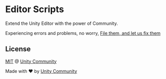 # Editor Scripts
Extend the Unity Editor with the power of Community.

Experiencing errors and problems, no worry, [File them, and let us fix them](https://github.com/UnityCommunity/UnityLibrary/issues)

## License
[MIT](https://github.com/UnityCommunity/UnityLibrary/blob/master/LICENSE.md) @ [Unity Community](https://github.com/UnityCommunity/)

Made with :heart: by [Unity Community](https://github.com/UnityCommunity/)
